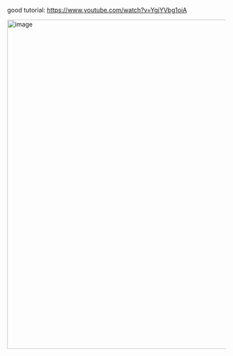 good tutorial: https://www.youtube.com/watch?v=YgjYVbg1oiA

<img width="759" alt="image" src="https://user-images.githubusercontent.com/81428296/187840661-74825ce6-5000-44d4-a5b2-4649ab5263d5.png">
